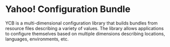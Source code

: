 # Yahoo! Configuration Bundle

YCB is a multi-dimensional configuration library that builds bundles from resource files describing a variety of values. The library allows applications to configure themselves based on multiple dimensions describing locations, languages, environments, etc.